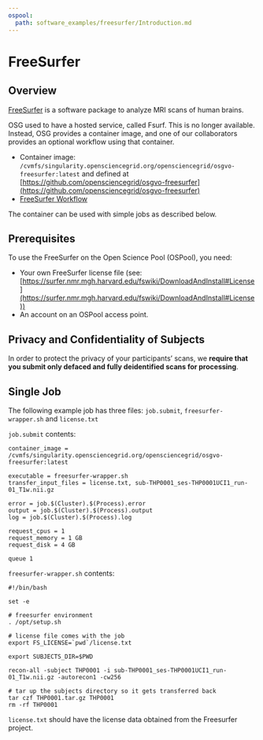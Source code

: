 ```yaml
---
ospool:
  path: software_examples/freesurfer/Introduction.md
---
```


# FreeSurfer

## Overview

[FreeSurfer](http://freesurfer.net/) is a software package to analyze MRI scans
of human brains.

OSG used to have a hosted service, called Fsurf. This is no longer available. Instead,
OSG provides a container image, and one of our collaborators provides an optional
workflow using that container.

* Container image: `/cvmfs/singularity.opensciencegrid.org/opensciencegrid/osgvo-freesurfer:latest` and defined at [https://github.com/opensciencegrid/osgvo-freesurfer](https://github.com/opensciencegrid/osgvo-freesurfer)
* [FreeSurfer Workflow](https://github.com/pegasus-isi/freesurfer-osg-workflow) 

The container can be used with simple jobs as described below.

## Prerequisites

To use the FreeSurfer on the Open Science Pool (OSPool), you need:

* Your own FreeSurfer license file (see: [https://surfer.nmr.mgh.harvard.edu/fswiki/DownloadAndInstall#License](https://surfer.nmr.mgh.harvard.edu/fswiki/DownloadAndInstall#License))
* An account on an OSPool access point. 


## Privacy and Confidentiality of Subjects

In order to protect the privacy of your participants’ scans, we **require that you
submit only defaced and fully deidentified scans for processing**.


## Single Job

The following example job has three files: `job.submit`, `freesurfer-wrapper.sh` and `license.txt`

`job.submit` contents:

    container_image = /cvmfs/singularity.opensciencegrid.org/opensciencegrid/osgvo-freesurfer:latest
    
    executable = freesurfer-wrapper.sh
    transfer_input_files = license.txt, sub-THP0001_ses-THP0001UCI1_run-01_T1w.nii.gz
    
    error = job.$(Cluster).$(Process).error
    output = job.$(Cluster).$(Process).output
    log = job.$(Cluster).$(Process).log
    
    request_cpus = 1
    request_memory = 1 GB
    request_disk = 4 GB
    
    queue 1


`freesurfer-wrapper.sh` contents:

    #!/bin/bash
    
    set -e
    
    # freesurfer environment
    . /opt/setup.sh
    
    # license file comes with the job
    export FS_LICENSE=`pwd`/license.txt
    
    export SUBJECTS_DIR=$PWD
    
    recon-all -subject THP0001 -i sub-THP0001_ses-THP0001UCI1_run-01_T1w.nii.gz -autorecon1 -cw256
    
    # tar up the subjects directory so it gets transferred back
    tar czf THP0001.tar.gz THP0001
    rm -rf THP0001

`license.txt` should have the license data obtained from the Freesurfer project.


